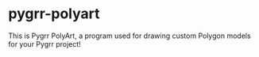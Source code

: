 # pygrr-polyart
This is Pygrr PolyArt, a program used for drawing custom Polygon models for your Pygrr project!
